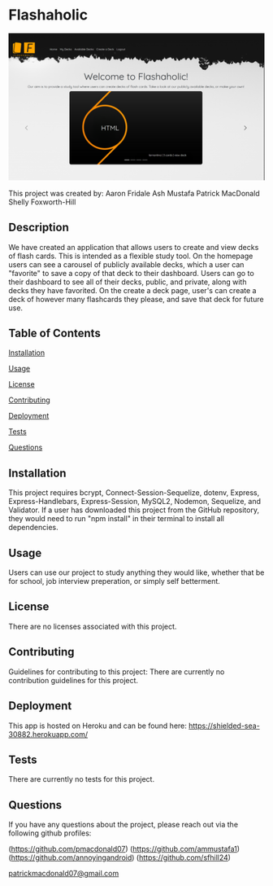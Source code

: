 # Flashaholic

![Flashaholic Site Screenshot](https://github.com/pmacdonald07/Flashaholic/raw/main/Flashaholic-screenshot.png)

  This project was created by:
  Aaron Fridale
  Ash Mustafa
  Patrick MacDonald
  Shelly Foxworth-Hill


  ## Description
  We have created an application that allows users to create and view decks of flash cards. This is intended as a flexible study tool. On the homepage users can see a carousel of publicly available decks, which a user can "favorite" to save a copy of that deck to their dashboard. Users can go to their dashboard to see all of their decks, public, and private, along with decks they have favorited. On the create a deck page, user's can create a deck of however many flashcards they please, and save that deck for future use.

  ## Table of Contents
  [Installation](#installation)

  [Usage](#usage)

  [License](#license)

  [Contributing](#contributing)
  
  [Deployment](#deployment)

  [Tests](#tests)

  [Questions](#questions)

  ## Installation
  This project requires bcrypt, Connect-Session-Sequelize, dotenv, Express, Express-Handlebars, Express-Session, MySQL2, Nodemon, Sequelize, and Validator. If a user has downloaded this project from the GitHub repository, they would need to run "npm install" in their terminal to install all dependencies.

  ## Usage
  Users can use our project to study anything they would like, whether that be for school, job interview preperation, or simply self betterment.

  ## License
  There are no licenses associated with this project.

  ## Contributing
  Guidelines for contributing to this project:
  There are currently no contribution guidelines for this project.
  
  ## Deployment
  
  This app is hosted on Heroku and can be found here: https://shielded-sea-30882.herokuapp.com/

  ## Tests
  There are currently no tests for this project.

  ## Questions
  If you have any questions about the project, please reach out via the following github profiles:

  (https://github.com/pmacdonald07)
  (https://github.com/ammustafa1)
  (https://github.com/annoyingandroid)
  (https://github.com/sfhill24)

  patrickmacdonald07@gmail.com

